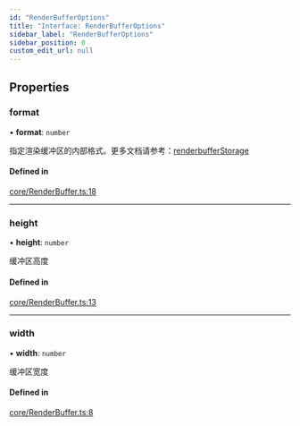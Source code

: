```yaml
---
id: "RenderBufferOptions"
title: "Interface: RenderBufferOptions"
sidebar_label: "RenderBufferOptions"
sidebar_position: 0
custom_edit_url: null
---
```


## Properties

### format

• **format**: `number`

指定渲染缓冲区的内部格式。更多文档请参考：[renderbufferStorage](https://developer.mozilla.org/zh-CN/docs/Web/API/WebGLRenderingContext/renderbufferStorage)

#### Defined in

[core/RenderBuffer.ts:18](https://github.com/sakitam-gis/vis-engine/blob/master/src/core/RenderBuffer.ts?at&#x3D;8558d24#line&#x3D;18)

___

### height

• **height**: `number`

缓冲区高度

#### Defined in

[core/RenderBuffer.ts:13](https://github.com/sakitam-gis/vis-engine/blob/master/src/core/RenderBuffer.ts?at&#x3D;8558d24#line&#x3D;13)

___

### width

• **width**: `number`

缓冲区宽度

#### Defined in

[core/RenderBuffer.ts:8](https://github.com/sakitam-gis/vis-engine/blob/master/src/core/RenderBuffer.ts?at&#x3D;8558d24#line&#x3D;8)
